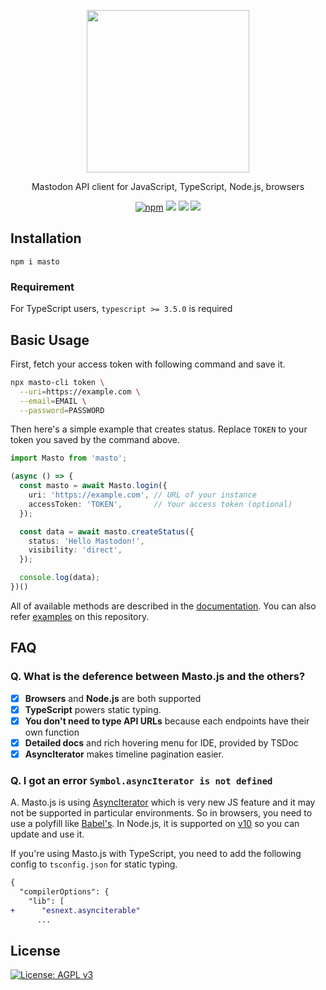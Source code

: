 <p align="center">
  <img src="https://i.imgur.com/z47VXyd.png" width="260px">
</p>

<p align="center">Mastodon API client for JavaScript, TypeScript, Node.js, browsers</p>

<p align="center">
  <a href="https://www.npmjs.com/package/masto"><img src="https://img.shields.io/npm/v/masto.svg" alt="npm"/></a>
  <a href="https://circleci.com/gh/neet/masto.js"><img src="https://img.shields.io/circleci/project/github/neet/masto.js/master.svg" /></a>
  <a href="https://codecov.io/gh/neet/masto.js"><img src="https://codecov.io/gh/neet/masto.js/branch/master/graph/badge.svg" /></a>
  <a href="https://codeclimate.com/github/neet/masto.js/maintainability"><img src="https://api.codeclimate.com/v1/badges/f56a1d2e6728a89d0a94/maintainability" /></a>
</p>

## Installation
```
npm i masto
```

### Requirement
For TypeScript users, `typescript >= 3.5.0` is required

## Basic Usage
First, fetch your access token with following command and save it.
```bash
npx masto-cli token \
  --uri=https://example.com \
  --email=EMAIL \
  --password=PASSWORD
```

Then here's a simple example that creates status. Replace `TOKEN` to your token you saved by the command above.

```ts
import Masto from 'masto';

(async () => {
  const masto = await Masto.login({
    uri: 'https://example.com', // URL of your instance
    accessToken: 'TOKEN',       // Your access token (optional)
  });

  const data = await masto.createStatus({
    status: 'Hello Mastodon!',
    visibility: 'direct',
  });

  console.log(data);
})()
```

All of available methods are described in the [documentation](https://github.com/neet/masto.js/blob/master/docs/classes/_client_masto_.masto.md). You can also refer [examples](https://github.com/neet/masto.js/tree/master/examples) on this repository.

## FAQ
### Q. What is the deference between Masto.js and the others?
- [x] **Browsers** and **Node.js** are both supported
- [x] **TypeScript** powers static typing.
- [x] **You don't need to type API URLs** because each endpoints have their own function
- [x] **Detailed docs** and rich hovering menu for IDE, provided by TSDoc
- [x] **AsyncIterator** makes timeline pagination easier.

### Q. I got an error `Symbol.asyncIterator is not defined`
A. Masto.js is using [AsyncIterator](https://github.com/tc39/proposal-async-iteration) which is very new JS feature and it may not be supported in particular environments. So in browsers, you need to use a polyfill like [Babel's](https://babeljs.io/docs/en/babel-plugin-proposal-async-generator-functions). In Node.js, it is supported on [v10](https://medium.com/@nairihar/async-iteration-in-nodejs-v10-3c17dc00ed9f) so you can update and use it.

If you're using Masto.js with TypeScript, you need to add the following config to `tsconfig.json` for static typing.
```diff
{
  "compilerOptions": {
    "lib": [
+      "esnext.asynciterable"
      ...
```

## License
<a href="https://www.gnu.org/licenses/agpl-3.0"><img src="https://img.shields.io/badge/License-AGPL%20v3-blue.svg" alt="License: AGPL v3" /></a>
